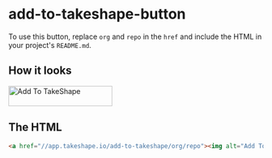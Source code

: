 # add-to-takeshape-button

To use this button, replace `org` and `repo` in the `href` and include the HTML in your project's `README.md`.

## How it looks

<a href="//app.takeshape.io/add-to-takeshape/org/repo"><img alt="Add To TakeShape" src="https://github.com/takeshape/add-to-takeshape-button/blob/master/Deploy%20to%20TakeShape%402x.png?raw=true" width=205 height=40></a>

## The HTML

```html
<a href="//app.takeshape.io/add-to-takeshape/org/repo"><img alt="Add To TakeShape" src="https://github.com/takeshape/add-to-takeshape-button/blob/master/Deploy%20to%20TakeShape%402x.png?raw=true" width=205 height=40></a>
```
